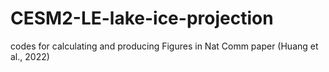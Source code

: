 # CESM2-LE-lake-ice-projection
codes for calculating and producing Figures in Nat Comm paper (Huang et al., 2022)
